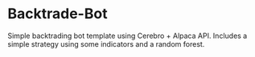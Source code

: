 # Backtrade-Bot
Simple backtrading bot template using Cerebro + Alpaca API. Includes a simple strategy using some indicators and a random forest.
